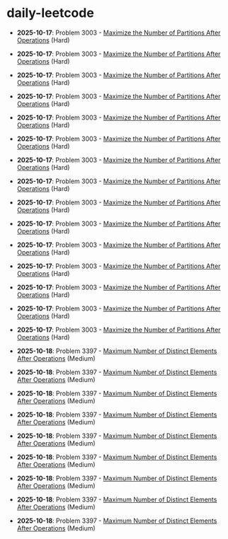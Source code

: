 # daily-leetcode
- **2025-10-17**: Problem 3003 - [Maximize the Number of Partitions After Operations](solutions/2025/10/README-2025-10-17.md) (Hard)

- **2025-10-17**: Problem 3003 - [Maximize the Number of Partitions After Operations](solutions/2025/10/README-2025-10-17.md) (Hard)

- **2025-10-17**: Problem 3003 - [Maximize the Number of Partitions After Operations](solutions/2025/10/README-2025-10-17.md) (Hard)

- **2025-10-17**: Problem 3003 - [Maximize the Number of Partitions After Operations](solutions/2025/10/README-2025-10-17.md) (Hard)

- **2025-10-17**: Problem 3003 - [Maximize the Number of Partitions After Operations](solutions/2025/10/README-2025-10-17.md) (Hard)

- **2025-10-17**: Problem 3003 - [Maximize the Number of Partitions After Operations](solutions/2025/10/README-2025-10-17.md) (Hard)

- **2025-10-17**: Problem 3003 - [Maximize the Number of Partitions After Operations](solutions/2025/10/README-2025-10-17.md) (Hard)

- **2025-10-17**: Problem 3003 - [Maximize the Number of Partitions After Operations](solutions/2025/10/README-2025-10-17.md) (Hard)

- **2025-10-17**: Problem 3003 - [Maximize the Number of Partitions After Operations](solutions/2025/10/README-2025-10-17.md) (Hard)

- **2025-10-17**: Problem 3003 - [Maximize the Number of Partitions After Operations](solutions/2025/10/README-2025-10-17.md) (Hard)

- **2025-10-17**: Problem 3003 - [Maximize the Number of Partitions After Operations](solutions/2025/10/README-2025-10-17.md) (Hard)

- **2025-10-17**: Problem 3003 - [Maximize the Number of Partitions After Operations](solutions/2025/10/README-2025-10-17.md) (Hard)

- **2025-10-17**: Problem 3003 - [Maximize the Number of Partitions After Operations](solutions/2025/10/README-2025-10-17.md) (Hard)

- **2025-10-17**: Problem 3003 - [Maximize the Number of Partitions After Operations](solutions/2025/10/README-2025-10-17.md) (Hard)

- **2025-10-17**: Problem 3003 - [Maximize the Number of Partitions After Operations](solutions/2025/10/README-2025-10-17.md) (Hard)

- **2025-10-18**: Problem 3397 - [Maximum Number of Distinct Elements After Operations](solutions/2025/10/README-2025-10-18.md) (Medium)

- **2025-10-18**: Problem 3397 - [Maximum Number of Distinct Elements After Operations](solutions/2025/10/README-2025-10-18.md) (Medium)

- **2025-10-18**: Problem 3397 - [Maximum Number of Distinct Elements After Operations](solutions/2025/10/README-2025-10-18.md) (Medium)

- **2025-10-18**: Problem 3397 - [Maximum Number of Distinct Elements After Operations](solutions/2025/10/README-2025-10-18.md) (Medium)

- **2025-10-18**: Problem 3397 - [Maximum Number of Distinct Elements After Operations](solutions/2025/10/README-2025-10-18.md) (Medium)

- **2025-10-18**: Problem 3397 - [Maximum Number of Distinct Elements After Operations](solutions/2025/10/README-2025-10-18.md) (Medium)

- **2025-10-18**: Problem 3397 - [Maximum Number of Distinct Elements After Operations](solutions/2025/10/README-2025-10-18.md) (Medium)

- **2025-10-18**: Problem 3397 - [Maximum Number of Distinct Elements After Operations](solutions/2025/10/README-2025-10-18.md) (Medium)

- **2025-10-18**: Problem 3397 - [Maximum Number of Distinct Elements After Operations](solutions/2025/10/README-2025-10-18.md) (Medium)
